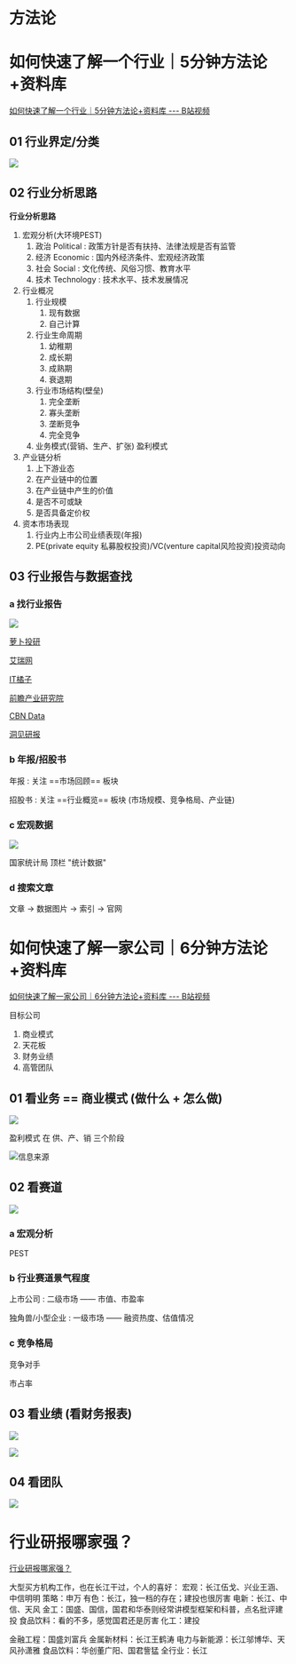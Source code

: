 # 方法论



# 如何快速了解一个行业｜5分钟方法论+资料库

[如何快速了解一个行业｜5分钟方法论+资料库 --- B站视频](https://www.bilibili.com/video/BV1Vg411z7YN/)

## 01 行业界定/分类

![](Pics/method000.png)

## 02 行业分析思路

**行业分析思路**
1. 宏观分析(大环境PEST)
   1. 政治 Political    : 政策方针是否有扶持、法律法规是否有监管
   2. 经济 Economic     : 国内外经济条件、宏观经济政策
   3. 社会 Social       : 文化传统、风俗习惯、教育水平
   4. 技术 Technology   : 技术水平、技术发展情况
2. 行业概况
   1. 行业规模
      1. 现有数据
      2. 自己计算
   2. 行业生命周期
      1. 幼稚期
      2. 成长期
      3. 成熟期
      4. 衰退期
   3. 行业市场结构(壁垒)
      1. 完全垄断
      2. 寡头垄断
      3. 垄断竞争
      4. 完全竞争
   4. 业务模式(营销、生产、扩张) 盈利模式
3. 产业链分析
   1. 上下游业态
   2. 在产业链中的位置
   3. 在产业链中产生的价值
   4. 是否不可或缺
   5. 是否具备定价权
4. 资本市场表现
   1. 行业内上市公司业绩表现(年报)
   2. PE(private equity 私募股权投资)/VC(venture capital风险投资)投资动向

## 03 行业报告与数据查找

### a 找行业报告

![](Pics/method001.png)

[萝卜投研](https://robo.datayes.com/uqer/report)

[艾瑞网](https://www.iresearch.cn/mindex.shtml)

[IT橘子](https://www.itjuzi.com/)

[前瞻产业研究院](https://f.qianzhan.com/)

[CBN Data](https://www.cbndata.com/)

[洞见研报](https://www.djyanbao.com/index)

### b 年报/招股书

年报 : 关注 ==市场回顾== 板块

招股书 : 关注 ==行业概览== 板块 (市场规模、竞争格局、产业链)

### c 宏观数据

![](Pics/method002.png)

国家统计局 顶栏 "统计数据"

### d 搜索文章

文章 -> 数据图片 -> 索引 -> 官网



# 如何快速了解一家公司｜6分钟方法论+资料库

[如何快速了解一家公司｜6分钟方法论+资料库 --- B站视频](https://www.bilibili.com/video/BV1q84y1r7fE/)

目标公司
1. 商业模式
2. 天花板
3. 财务业绩
4. 高管团队

## 01 看业务 == 商业模式 (做什么 + 怎么做)

![](Pics/method003.png)

盈利模式 在 供、产、销 三个阶段

![信息来源](Pics/method004.png)

## 02 看赛道

![](Pics/method005.png)

### a 宏观分析 

PEST

### b 行业赛道景气程度

上市公司 : 二级市场 —— 市值、市盈率

独角兽/小型企业 : 一级市场 —— 融资热度、估值情况

### c 竞争格局

竞争对手

市占率

## 03 看业绩 (看财务报表)

![](Pics/method006.png)

![](Pics/method007.png)

## 04 看团队

![](Pics/method008.png)


# 行业研报哪家强？

[行业研报哪家强？](https://www.bilibili.com/video/BV16a41197Km/)

大型买方机构工作，也在长江干过，个人的喜好：
宏观：长江伍戈、兴业王涵、中信明明
策略：申万
有色：长江，独一档的存在；建投也很厉害
电新：长江、中信、天风
金工：国盛、国信，国君和华泰则经常讲模型框架和科普，点名批评建投
食品饮料：看的不多，感觉国君还是厉害
化工：建投


金融工程：国盛刘富兵
金属新材料：长江王鹤涛
电力与新能源：长江邬博华、天风孙潇雅
食品饮料：华创董广阳、国君訾猛
全行业：长江